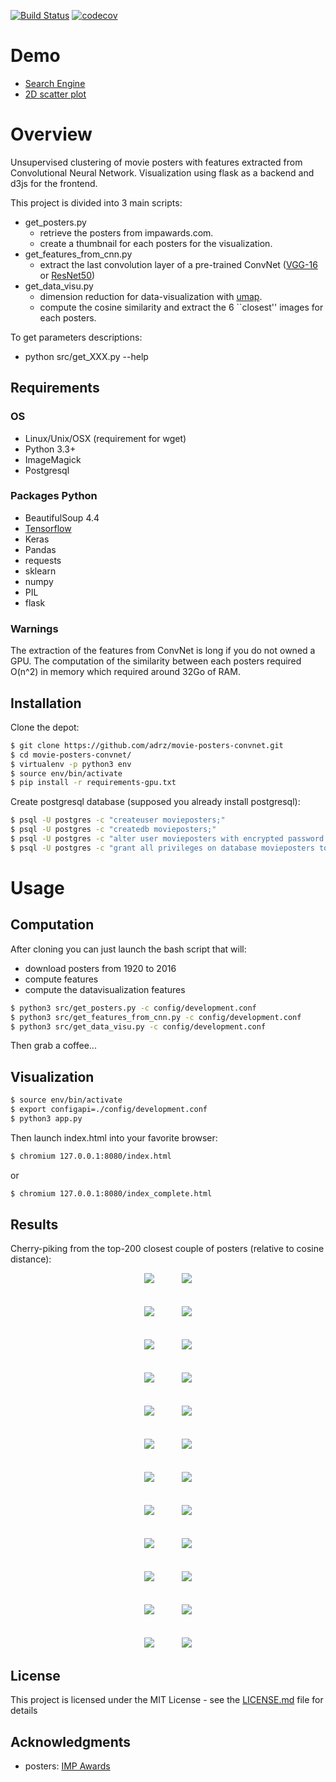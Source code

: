 [![Build
Status](https://travis-ci.org/adrz/movie-posters-convnet.svg?branch=master)](https://travis-ci.org/adrz/movie-posters-convnet)
[![codecov](https://codecov.io/gh/adrz/movie-posters-convnet/branch/master/graph/badge.svg)](https://codecov.io/gh/adrz/movie-posters-convnet)

# Demo

* [Search Engine](https://movies.iwoaf.com/index_complete.html)
* [2D scatter plot](https://movies.iwoaf.com)

# Overview

Unsupervised clustering of movie posters with features extracted from Convolutional Neural
Network. Visualization using flask as a backend and d3js for the frontend.

This project is divided into 3 main scripts:
* get_posters.py
  * retrieve the posters from impawards.com.
  * create a thumbnail for each posters for the visualization.
* get_features_from_cnn.py
  * extract the last convolution layer of a pre-trained ConvNet ([VGG-16](https://arxiv.org/abs/1409.1556) or [ResNet50](https://arxiv.org/abs/1512.03385))
* get_data_visu.py
  * dimension reduction for data-visualization with [umap](https://arxiv.org/abs/1802.03426).
  * compute the cosine similarity and extract the 6 ``closest'' images for each posters.

To get parameters descriptions:
* python src/get_XXX.py --help

## Requirements

### OS
* Linux/Unix/OSX (requirement for wget)
* Python 3.3+
* ImageMagick
* Postgresql

### Packages Python
* BeautifulSoup 4.4
* [Tensorflow](https://www.tensorflow.org/install/)
* Keras
* Pandas
* requests
* sklearn
* numpy
* PIL
* flask

### Warnings
The extraction of the features from ConvNet is long if you do not owned a GPU.
The computation of the similarity between each posters required O(n^2) in memory which
required around 32Go of RAM.

## Installation

Clone the depot:
```sh
$ git clone https://github.com/adrz/movie-posters-convnet.git
$ cd movie-posters-convnet/
$ virtualenv -p python3 env
$ source env/bin/activate
$ pip install -r requirements-gpu.txt
```

Create postgresql database (supposed you already install postgresql):
```sh
$ psql -U postgres -c "createuser movieposters;"
$ psql -U postgres -c "createdb movieposters;"
$ psql -U postgres -c "alter user movieposters with encrypted password 'yourpassword';"
$ psql -U postgres -c "grant all privileges on database movieposters to movieposters ;"
```

# Usage

## Computation
After cloning you can just launch the bash script that will:
* download posters from 1920 to 2016
* compute features
* compute the datavisualization features

```sh
$ python3 src/get_posters.py -c config/development.conf
$ python3 src/get_features_from_cnn.py -c config/development.conf
$ python3 src/get_data_visu.py -c config/development.conf
```

Then grab a coffee...

## Visualization
```sh
$ source env/bin/activate
$ export configapi=./config/development.conf
$ python3 app.py
```

Then launch index.html into your favorite browser:
```sh
$ chromium 127.0.0.1:8080/index.html
```
or 
```sh
$ chromium 127.0.0.1:8080/index_complete.html
```


## Results
Cherry-piking from the top-200 closest couple of posters (relative to cosine distance):

<div align = 'center'>
<a href = 'examples/thumb-1030-000.jpg'><img src = 'examples/thumb-300-000.png', hspace="20"></a>
<a href = 'examples/thumb-1030-001.jpg'><img src = 'examples/thumb-300-001.png', hspace="20"></a>
<br><br><br>
<a href = 'examples/thumb-1030-002.jpg'><img src = 'examples/thumb-300-002.png', hspace="20"></a>
<a href = 'examples/thumb-1030-003.jpg'><img src = 'examples/thumb-300-003.png', hspace="20"></a>
<br><br><br>
<a href = 'examples/thumb-1030-004.jpg'><img src = 'examples/thumb-300-004.png', hspace="20"></a>
<a href = 'examples/thumb-1030-005.jpg'><img src = 'examples/thumb-300-005.png', hspace="20"></a>
<br><br><br>
<a href = 'examples/thumb-1030-006.jpg'><img src = 'examples/thumb-300-006.png', hspace="20"></a>
<a href = 'examples/thumb-1030-007.jpg'><img src = 'examples/thumb-300-007.png', hspace="20"></a>
<br><br><br>
<a href = 'examples/thumb-1030-008.jpg'><img src = 'examples/thumb-300-008.png', hspace="20"></a>
<a href = 'examples/thumb-1030-009.jpg'><img src = 'examples/thumb-300-009.png', hspace="20"></a>
<br><br><br>
<a href = 'examples/thumb-1030-010.jpg'><img src = 'examples/thumb-300-010.png', hspace="20"></a>
<a href = 'examples/thumb-1030-011.jpg'><img src = 'examples/thumb-300-011.png', hspace="20"></a>
<br><br><br>
<a href = 'examples/thumb-1030-012.jpg'><img src = 'examples/thumb-300-012.png', hspace="20"></a>
<a href = 'examples/thumb-1030-013.jpg'><img src = 'examples/thumb-300-013.png', hspace="20"></a>
<br><br><br>
<a href = 'examples/thumb-1030-014.jpg'><img src = 'examples/thumb-300-014.png', hspace="20"></a>
<a href = 'examples/thumb-1030-015.jpg'><img src = 'examples/thumb-300-015.png', hspace="20"></a>
<br><br><br>
<a href = 'examples/thumb-1030-016.jpg'><img src = 'examples/thumb-300-016.png', hspace="20"></a>
<a href = 'examples/thumb-1030-017.jpg'><img src = 'examples/thumb-300-017.png', hspace="20"></a>
<br><br><br>
<a href = 'examples/thumb-1030-018.jpg'><img src = 'examples/thumb-300-018.png', hspace="20"></a>
<a href = 'examples/thumb-1030-019.jpg'><img src = 'examples/thumb-300-019.png', hspace="20"></a>
<br><br><br>
<a href = 'examples/thumb-1030-020.jpg'><img src = 'examples/thumb-300-020.png', hspace="20"></a>
<a href = 'examples/thumb-1030-021.jpg'><img src = 'examples/thumb-300-021.png', hspace="20"></a>
<br><br><br>
<a href = 'examples/thumb-1030-022.jpg'><img src = 'examples/thumb-300-022.png', hspace="20"></a>
<a href = 'examples/thumb-1030-023.jpg'><img src = 'examples/thumb-300-023.png', hspace="20"></a>
</div>


## License

This project is licensed under the MIT License - see the [LICENSE.md](LICENSE.md) file for details

## Acknowledgments

* posters: [IMP Awards](http://impawards.com)



<!-- ## Postgresql -->
<!-- sudo -u postgres createuser movieposters -->
<!-- sudo -u postgres createdb movieposters -->
<!-- sudo -u postgres psql -->
<!-- alter user movieposters with encrypted password 'm'; -->
<!-- grant all privileges on database movieposters to movieposters ; -->


<!-- ## Server install -->

<!-- sudo apt update -->
<!-- sudo apt upgrade -y -->
<!-- sudo apt install -y git python-requests software-properties-common \ -->
<!-- python-software-properties \ -->
<!-- apt-transport-https \ -->
<!-- python-pip \ -->
<!-- python3-dev \ -->
<!-- python-virtualenv \ -->
<!-- libpcre3 libpcre3-dev \ -->
<!-- nginx -->
	
<!-- mkdir /app && cd /app -->

<!-- ### Download database -->
<!-- wget https://gist.githubusercontent.com/adrz/2484cccdc5624a2d36c4d3a46499a72a/raw/7b13cd932c3425525e064dd19ede221c3725d242/google_drive.py -->
<!-- python google_drive.py 1k2sy5Ncjr2L6LgM12Nc_W0Ht_WjiFa2q ./data.tar.gz -->
<!-- tar -xzf data.tar.gz -->

<!-- ### Install docker+docker-compose -->
<!-- curl -fsSL https://download.docker.com/linux/ubuntu/gpg | sudo apt-key add - -->
<!-- sudo add-apt-repository "deb [arch=amd64] https://download.docker.com/linux/ubuntu $(lsb_release -cs) stable" -->
<!-- sudo apt-get update -->
<!-- sudo apt-get install -y docker-ce -->
<!-- sudo curl -L https://github.com/docker/compose/releases/download/1.21.0/docker-compose-`uname -s`-`uname -m` -o /usr/local/bin/docker-compose -->
<!-- sudo chmod +x /usr/local/bin/docker-compose -->


<!-- git clone https://github.com/adrz/movie-posters-convnet -->


<!-- export LC_ALL="en_US.UTF-8" -->
<!-- export LC_CTYPE="en_US.UTF-8" -->
<!-- sudo dpkg-reconfigure -f noninteractive locales -->


<!-- mv data/ movie-posters-convnet/ -->
<!-- cd movie-posters-convnet -->
<!-- mkdir static && ln -s $(pwd)/data $(pwd)/static/ -->
<!-- virtualenv -p python3 env -->
<!-- source env/bin/activate -->
<!-- pip install -r requirements.txt -->
<!-- pip install psycopg2-binary -->
<!-- pip install uwsgi -->
<!-- sudo docker run --name some-postgres --restart unless-stopped -e POSTGRES_PASSWORD=m -d -p 5432:5432 postgres -->

<!-- sudo apt install -y postgresql-client -->
<!-- PGPASSWORD=m psql -h 0.0.0.0 -U postgres -c 'create database movieposters;' -->
<!-- PGPASSWORD=m psql -h 0.0.0.0 -U postgres movieposters < data/moviesweb.db -->


<!-- ##  -->

<!-- ### nginx / web -->


<!-- ### In file /etc/systemd/system/movieposters.service -->

<!-- sudo cp movieposters.service /etc/systemd/system/movieposters.service -->

<!-- sudo service movieposters start -->
<!-- sudo systemctl enable movieposters -->

<!-- ## in file /etc/nginx/sites-available/movieposters -->

<!-- sudo cp flask-site-nginx.conf /etc/nginx/sites-available/movieposters -->

<!-- sudo rm -rf /etc/nginx/sites-available/default -->
<!-- sudo rm -rf /etc/nginx/sites-enabled/default -->
<!-- sudo ln -s /etc/nginx/sites-available/movieposters /etc/nginx/sites-enabled/movieposters -->

<!-- sudo service nginx restart -->
<!-- ### Bootstrap: -->
<!-- scw exec ifconfig eth0 | grep "inet addr" | cut -d ':' -f 2 | cut -d ' ' -f 1 -->
